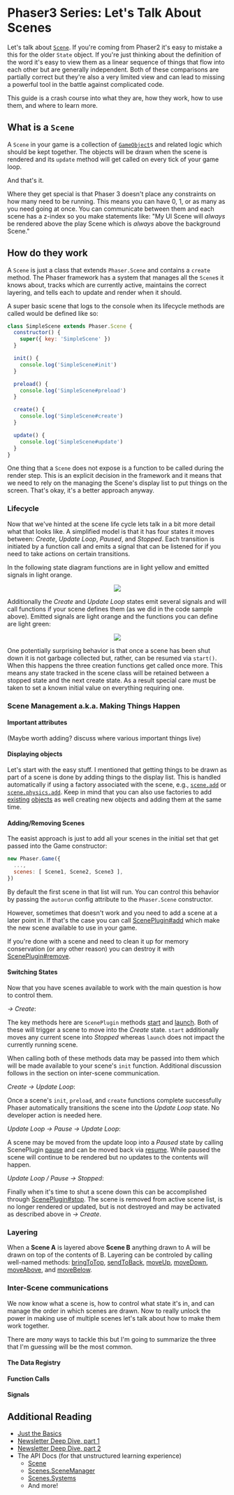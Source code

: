 # Phaser3 Series: Let's Talk About Scenes

Let's talk about [`Scene`][sceneref]. If you're coming from Phaser2 it's easy to
mistake a this for the older `State` object. If you're just thinking about the
definition of the word it's easy to view them as a linear sequence of things that
flow into each other but are generally independent. Both of these comparisons are
partially correct but they're also a very limited view and can lead to missing a
powerful tool in the battle against complicated code.

This guide is a crash course into what they are, how they work, how to use
them, and where to learn more.

[sceneref]: https://photonstorm.github.io/phaser3-docs/Phaser.Scene.html

## What is a `Scene`

A `Scene` in your game is a collection of [`GameObject`][gameobject]s and
related logic which should be kept together. The objects will be drawn when the
scene is rendered and its `update` method will get called on every tick of your
game loop.

And that's it.

[gameobject]: https://photonstorm.github.io/phaser3-docs/Phaser.GameObjects.GameObject.html

Where they get special is that Phaser 3 doesn't place any constraints on how
many need to be running. This means you can have 0, 1, or as many as you need
going at once. You can communicate between them and each scene has a z-index
so you make statements like: "My UI Scene will _always_ be rendered above the
play Scene which is _always_ above the background Scene."

## How do they work

A `Scene` is just a class that extends `Phaser.Scene` and contains a `create`
method. The Phaser framework has a system that manages all the `Scene`s it
knows about, tracks which are currently active, maintains the correct layering,
and tells each to update and render when it should.

A super basic scene that logs to the console when its lifecycle methods are
called would be defined like so:

```javascript
class SimpleScene extends Phaser.Scene {
  constructor() {
    super({ key: 'SimpleScene' })
  }

  init() {
    console.log('SimpleScene#init')
  }

  preload() {
    console.log('SimpleScene#preload')
  }

  create() {
    console.log('SimpleScene#create')
  }

  update() {
    console.log('SimpleScene#update')
  }
}
```

One thing that a `Scene` does not expose is a function to be called during the
render step. This is an explicit decision in the framework and it means that we
need to rely on the managing the Scene's display list to put things on the
screen. That's okay, it's a better approach anyway.

### Lifecycle

Now that we've hinted at the scene life cycle lets talk in a bit more detail
what that looks like. A simplified model is that it has four states it moves
between: _Create_, _Update Loop_, _Paused_, and _Stopped_. Each transition is
initiated by a function call and emits a signal that can be listened for if
you need to take actions on certain transitions.

In the following state diagram functions are in light yellow and emitted
signals in light orange.

<center><img src='assets/part3-lifecycle.png'/></center>

Additionally the _Create_ and _Update Loop_ states emit several signals and
will call functions if your scene defines them (as we did in the code sample
above). Emitted signals are light orange and the functions you can define are
light green:

<center><img src='assets/part3-states.png'/></center>

One potentially surprising behavior is that once a scene has been shut down it
is not garbage collected but, rather, can be resumed via `start()`. When this
happens the three creation functions get called once more. This means any state
tracked in the scene class will be retained between a stopped state and the
next create state. As a result special care must be taken to set a known
initial value on everything requiring one.

### Scene Management a.k.a. Making Things Happen

#### Important attributes

(Maybe worth adding? discuss where various important things live)

#### Displaying objects

Let's start with the easy stuff. I mentioned that getting things to be drawn
as part of a scene is done by adding things to the display list. This is
handled automatically if using a factory associated with the scene, e.g.,
[`scene.add`][scene-add] or [`scene.physics.add`][scene-physics-add]. Keep
in mind that you can also use factories to add [existing][scene-existing-add]
[objects][arcade-existing-add] as well creating new objects and adding them
at the same time.

[scene-add]: https://photonstorm.github.io/phaser3-docs/Phaser.Scene.html#add
[scene-physics-add]: https://photonstorm.github.io/phaser3-docs/Phaser.Physics.Arcade.ArcadePhysics.html#add
[scene-existing-add]: https://photonstorm.github.io/phaser3-docs/Phaser.GameObjects.GameObjectFactory.html#existing
[arcade-existing-add]: https://photonstorm.github.io/phaser3-docs/Phaser.Physics.Arcade.Factory.html#existing

#### Adding/Removing Scenes

The easist approach is just to add all your scenes in the initial set that get
passed into the Game constructor:

```javascript
new Phaser.Game({
  ...,
  scenes: [ Scene1, Scene2, Scene3 ],
})
```

By default the first scene in that list will run. You can control this behavior
by passing the `autorun` config attribute to the `Phaser.Scene` constructor.

However, sometimes that doesn't work and you need to add a scene at a later
point in. If that's the case you can call [ScenePlugin#add][sp-add] which make
the new scene available to use in your game.

If you're done with a scene and need to clean it up for memory conservation
(or any other reason) you can destroy it with [ScenePlugin#remove][sp-remove].

[sp-add]: https://photonstorm.github.io/phaser3-docs/Phaser.Scenes.ScenePlugin.html#add
[sp-remove]: https://photonstorm.github.io/phaser3-docs/Phaser.Scenes.ScenePlugin.html#remove

#### Switching States

Now that you have scenes available to work with the main question is how to
control them.

_-> Create_:

The key methods here are `ScenePlugin` methods [start][sp-start] and
[launch][sp-launch]. Both of these will trigger a scene to move into the
_Create_ state. `start` additionally moves any current scene into _Stopped_
whereas `launch` does not impact the currently running scene.

When calling both of these methods data may be passed into them which will be
made available to your scene's `init` function. Additional discussion follows
in the section on inter-scene communication.

[sp-start]: https://photonstorm.github.io/phaser3-docs/Phaser.Scenes.ScenePlugin.html#start
[sp-launch]: https://photonstorm.github.io/phaser3-docs/Phaser.Scenes.ScenePlugin.html#launch

_Create -> Update Loop_:

Once a scene's `init`, `preload`, and `create` functions complete successfully
Phaser automatically transitions the scene into the _Update Loop_ state. No
developer action is needed here.

_Update Loop -> Pause -> Update Loop_:

A scene may be moved from the update loop into a _Paused_ state by calling
ScenePlugin [pause][sp-pause] and can be moved back via [resume][sp-resume].
While paused the scene will continue to be rendered but no updates to the
contents will happen.

[sp-pause]: https://photonstorm.github.io/phaser3-docs/Phaser.Scenes.ScenePlugin.html#pause
[sp-resume]: https://photonstorm.github.io/phaser3-docs/Phaser.Scenes.ScenePlugin.html#resume

_Update Loop / Pause -> Stopped_:

Finally when it's time to shut a scene down this can be accomplished through
[ScenePlugin#stop][sp-stop]. The scene is removed from active scene list, is
no longer rendered or updated, but is not destroyed and may be activated as
described above in _-> Create_.

[sp-stop]: https://photonstorm.github.io/phaser3-docs/Phaser.Scenes.ScenePlugin.html#stop

### Layering

When a **Scene A** is layered above **Scene B** anything drawn to A will be
drawn on top of the contents of B. Layering can be controled by calling
well-named methods: [bringToTop][btt], [sendToBack][stb], [moveUp][mu],
[moveDown][md], [moveAbove][ma], and [moveBelow][mb].

[btt]: https://photonstorm.github.io/phaser3-docs/Phaser.Scenes.ScenePlugin.html#bringToTop
[stb]: https://photonstorm.github.io/phaser3-docs/Phaser.Scenes.ScenePlugin.html#sendToBack
[mu]: https://photonstorm.github.io/phaser3-docs/Phaser.Scenes.ScenePlugin.html#moveUp
[md]: https://photonstorm.github.io/phaser3-docs/Phaser.Scenes.ScenePlugin.html#moveDown
[ma]: https://photonstorm.github.io/phaser3-docs/Phaser.Scenes.ScenePlugin.html#moveAbove
[mb]: https://photonstorm.github.io/phaser3-docs/Phaser.Scenes.ScenePlugin.html#moveBelow

### Inter-Scene communications

We now know what a scene is, how to control what state it's in, and can manage
the order in which scenes are drawn. Now to really unlock the power in making
use of multiple scenes let's talk about how to make them work together.

There are _many_ ways to tackle this but I'm going to summarize the three that
I'm guessing will be the most common.

#### The Data Registry
#### Function Calls
#### Signals

## Additional Reading

- [Just the Basics](https://gamedevacademy.org/phaser-3-tutorial/)
- [Newsletter Deep Dive, part 1](https://madmimi.com/p/a2dddb)
- [Newsletter Deep Dive, part 2](https://madmimi.com/p/860f1c)
- The API Docs (for that unstructured learning experience)
  - [Scene](https://photonstorm.github.io/phaser3-docs/Phaser.Scene.html)
  - [Scenes.SceneManager](https://photonstorm.github.io/phaser3-docs/Phaser.Scenes.SceneManager.html)
  - [Scenes.Systems](https://photonstorm.github.io/phaser3-docs/Phaser.Scenes.Systems.html)
  - And more!

